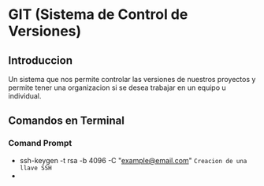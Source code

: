 # GIT (Sistema de Control de Versiones)

## Introduccion

Un sistema que nos permite controlar las versiones de nuestros proyectos y permite tener una organizacion si se desea trabajar en un equipo u individual.

## Comandos en Terminal

### Comand Prompt

* ssh-keygen -t rsa -b 4096 -C "example@email.com" `Creacion de una llave SSH`
* 